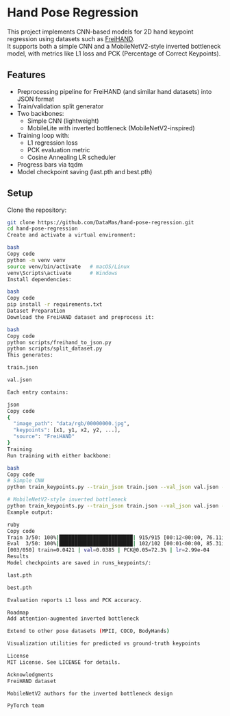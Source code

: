 # Hand Pose Regression

This project implements CNN-based models for 2D hand keypoint regression using datasets such as [FreiHAND](https://lmb.informatik.uni-freiburg.de/projects/freihand/).  
It supports both a simple CNN and a MobileNetV2-style inverted bottleneck model, with metrics like L1 loss and PCK (Percentage of Correct Keypoints).

## Features
- Preprocessing pipeline for FreiHAND (and similar hand datasets) into JSON format
- Train/validation split generator
- Two backbones:
  - Simple CNN (lightweight)
  - MobileLite with inverted bottleneck (MobileNetV2-inspired)
- Training loop with:
  - L1 regression loss
  - PCK evaluation metric
  - Cosine Annealing LR scheduler
- Progress bars via tqdm
- Model checkpoint saving (last.pth and best.pth)

## Setup

Clone the repository:
```bash
git clone https://github.com/DataMas/hand-pose-regression.git
cd hand-pose-regression
Create and activate a virtual environment:

bash
Copy code
python -m venv venv
source venv/bin/activate   # macOS/Linux
venv\Scripts\activate      # Windows
Install dependencies:

bash
Copy code
pip install -r requirements.txt
Dataset Preparation
Download the FreiHAND dataset and preprocess it:

bash
Copy code
python scripts/freihand_to_json.py
python scripts/split_dataset.py
This generates:

train.json

val.json

Each entry contains:

json
Copy code
{
  "image_path": "data/rgb/00000000.jpg",
  "keypoints": [x1, y1, x2, y2, ...],
  "source": "FreiHAND"
}
Training
Run training with either backbone:

bash
Copy code
# Simple CNN
python train_keypoints.py --train_json train.json --val_json val.json --model simple

# MobileNetV2-style inverted bottleneck
python train_keypoints.py --train_json train.json --val_json val.json --model mobile
Example output:

ruby
Copy code
Train 3/50: 100%|████████████████████████| 915/915 [00:12<00:00, 76.11it/s, loss=0.0421]
Eval  3/50: 100%|████████████████████████| 102/102 [00:01<00:00, 85.31it/s, loss=0.0385]
[003/050] train=0.0421 | val=0.0385 | PCK@0.05=72.3% | lr=2.99e-04
Results
Model checkpoints are saved in runs_keypoints/:

last.pth

best.pth

Evaluation reports L1 loss and PCK accuracy.

Roadmap
Add attention-augmented inverted bottleneck

Extend to other pose datasets (MPII, COCO, BodyHands)

Visualization utilities for predicted vs ground-truth keypoints

License
MIT License. See LICENSE for details.

Acknowledgments
FreiHAND dataset

MobileNetV2 authors for the inverted bottleneck design

PyTorch team
